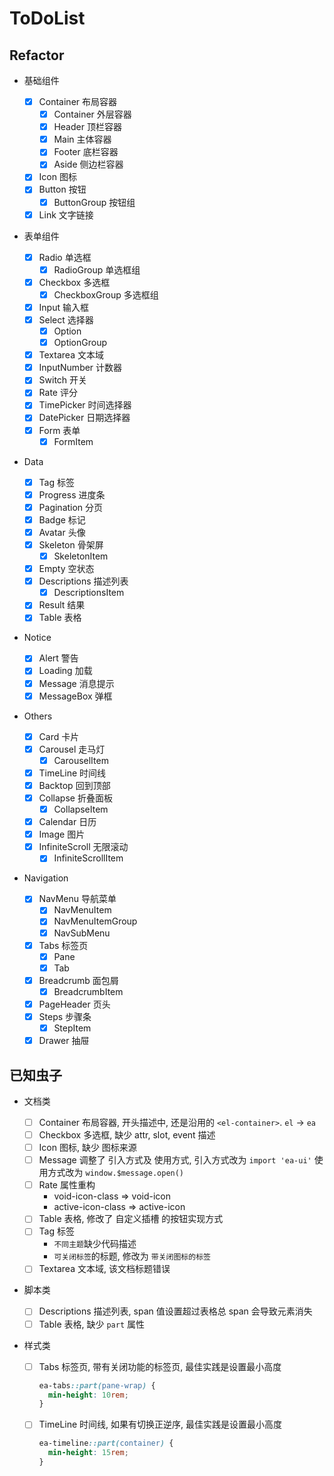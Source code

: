 # ToDoList

## Refactor

- 基础组件

  - [x] Container 布局容器
    - [x] Container 外层容器
    - [x] Header 顶栏容器
    - [x] Main 主体容器
    - [x] Footer 底栏容器
    - [x] Aside 侧边栏容器
  - [x] Icon 图标
  - [x] Button 按钮
    - [x] ButtonGroup 按钮组
  - [x] Link 文字链接

- 表单组件

  - [x] Radio 单选框
    - [x] RadioGroup 单选框组
  - [x] Checkbox 多选框
    - [x] CheckboxGroup 多选框组
  - [x] Input 输入框
  - [x] Select 选择器
    - [x] Option
    - [x] OptionGroup
  - [x] Textarea 文本域
  - [x] InputNumber 计数器
  - [x] Switch 开关
  - [x] Rate 评分
  - [x] TimePicker 时间选择器
  - [x] DatePicker 日期选择器
  - [x] Form 表单
    - [x] FormItem

- Data

  - [x] Tag 标签
  - [x] Progress 进度条
  - [x] Pagination 分页
  - [x] Badge 标记
  - [x] Avatar 头像
  - [x] Skeleton 骨架屏
    - [x] SkeletonItem
  - [x] Empty 空状态
  - [x] Descriptions 描述列表
    - [x] DescriptionsItem
  - [x] Result 结果
  - [x] Table 表格

- Notice

  - [x] Alert 警告
  - [x] Loading 加载
  - [x] Message 消息提示
  - [x] MessageBox 弹框

- Others

  - [x] Card 卡片
  - [x] Carousel 走马灯
    - [x] CarouselItem
  - [x] TimeLine 时间线
  - [x] Backtop 回到顶部
  - [x] Collapse 折叠面板
    - [x] CollapseItem
  - [x] Calendar 日历
  - [x] Image 图片
  - [x] InfiniteScroll 无限滚动
    - [x] InfiniteScrollItem

- Navigation

  - [x] NavMenu 导航菜单
    - [x] NavMenuItem
    - [x] NavMenuItemGroup
    - [x] NavSubMenu
  - [x] Tabs 标签页
    - [x] Pane
    - [x] Tab
  - [x] Breadcrumb 面包屑
    - [x] BreadcrumbItem
  - [x] PageHeader 页头
  - [x] Steps 步骤条
    - [x] StepItem
  - [x] Drawer 抽屉

## 已知虫子

- 文档类

  - [ ] Container 布局容器, 开头描述中, 还是沿用的 `<el-container>`. `el` -> `ea`
  - [ ] Checkbox 多选框, 缺少 attr, slot, event 描述
  - [ ] Icon 图标, 缺少 图标来源
  - [ ] Message 调整了 引入方式及 使用方式,
        引入方式改为 `import 'ea-ui'`
        使用方式改为 `window.$message.open()`
  - [ ] Rate 属性重构
    - void-icon-class => void-icon
    - active-icon-class => active-icon
  - [ ] Table 表格, 修改了 自定义插槽 的按钮实现方式
  - [ ] Tag 标签
    - `不同主题`缺少代码描述
    - `可关闭标签`的标题, 修改为 `带关闭图标的标签`
  - [ ] Textarea 文本域, 该文档标题错误

- 脚本类

  - [ ] Descriptions 描述列表, span 值设置超过表格总 span 会导致元素消失
  - [ ] Table 表格, 缺少 `part` 属性

- 样式类

  - [ ] Tabs 标签页, 带有关闭功能的标签页, 最佳实践是设置最小高度
    ```css
    ea-tabs::part(pane-wrap) {
      min-height: 10rem;
    }
    ```
  - [ ] TimeLine 时间线, 如果有切换正逆序, 最佳实践是设置最小高度

    ```css
    ea-timeline::part(container) {
      min-height: 15rem;
    }
    ```
